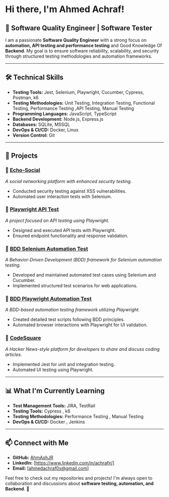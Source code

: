 
# Hi there, I'm Ahmed Achraf! 

## 🚀 Software Quality Engineer | Software Tester

I am a passionate **Software Quality Engineer** with a strong focus on **automation, API testing and performance testing** and Good Knowledge Of **Backend**. My goal is to ensure software reliability, scalability, and security through structured testing methodologies and automation frameworks.

---

## 🛠️ Technical Skills

- **Testing Tools:** Jest, Selenium, Playwright, Cucumber, Cypress, Postman, k6  
- **Testing Methodologies:** Unit Testing, Integration Testing, Functional Testing, Performance Testing ,API Testing, Manual Testing  
- **Programming Languages:** JavaScript, TypeScript 
- **Backend Development:** Node.js, Express.js 
- **Databases:** SQLite, MSSQL 
- **DevOps & CI/CD:** Docker, Linux  
- **Version Control:** Git 

---

## 📌 Projects

### 🔹 [Echo-Social](https://github.com/AhmAshJR/echo-social)  
*A social networking platform with enhanced security testing.*
- Conducted security testing against XSS vulnerabilities.
- Automated user interaction tests with Selenium.

### 🔹 [Playwright API Test](https://github.com/AhmAshJR/playwright-api-test)  
*A project focused on API testing using Playwright.*
- Designed and executed API tests with Playwright.
- Ensured endpoint functionality and response validation.

### 🔹 [BDD Selenium Automation Test](https://github.com/AhmAshJR/BDD-Selenium-Automation-Test)  
*A Behavior-Driven Development (BDD) framework for Selenium automation testing.*
- Developed and maintained automated test cases using Selenium and Cucumber.
- Implemented structured test scenarios for web applications.

### 🔹 [BDD Playwright Automation Test](https://github.com/AhmAshJR/BDD-Playwright-Automation-Test)  
*A BDD-based automation testing framework utilizing Playwright.*
- Created detailed test scripts following BDD principles.
- Automated browser interactions with Playwright for UI validation.

### 🔹 [CodeSquare](https://github.com/AhmAshJR/code-square-js)  
*A Hacker News-style platform for developers to share and discuss coding articles.*
- Implemented Jest for unit and integration testing.
- Automated UI testing using Playwright.

---

## 📊 What I'm Currently Learning

- **Test Management Tools:** JIRA, TestRail
- **Testing Tools:** Cypress , k6
- **Testing Methodologies:** Performance Testing , Manual Testing
- **DevOps & CI/CD:** Docker , Jenkins
---

## 📫 Connect with Me
- **GitHub:** [AhmAshJR](https://github.com/AhmAshJR)  
- **LinkedIn:** [https://www.linkedin.com/in/achrafjr/]  
- **Email:** [ahmedachraf0x@gmail.com]  

Feel free to check out my repositories and projects! I'm always open to collaboration and discussions about **software testing, automation, and Backend**. 🚀

